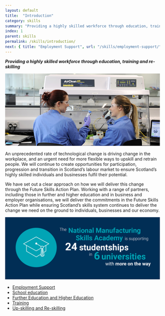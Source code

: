 ```yaml
---
layout: default
title:  "Introduction"
category: skills
summary: "Providing a highly skilled workforce through education, training and re-skilling"
index: 1
parent: skills
permalink: /skills/introduction/
next: { title: "Employment Support", url: "/skills/employment-support/" }
---
```

***Providing a highly skilled workforce through education, training and re-skilling***

![A photograph of two staff members working along side each other in a lab at Edinburgh's Bioquarter](/assets/images/pageimages/Skills.26.jpg)

An unprecedented rate of technological change is driving change in the workplace, and an urgent need for more flexible ways to upskill and retrain people. We will continue to create opportunities for participation, progression and transition in Scotland’s labour market to ensure Scotland’s highly skilled individuals and businesses fulfil their potential.  

We have set out a clear approach on how we will deliver this change through the Future Skills Action Plan.  Working with a range of partners, including those in further and higher education and in business and employer organisations, we will deliver the commitments in the Future Skills Action Plan while ensuring Scotland’s skills system continues to deliver the change we need on the ground to individuals, businesses and our economy.  


![The National Manufacturing Skills Academy is supporting 25 studentships in 6 universities with more on the way](/assets/images/infographics/Skills.10.jpg)


* [Employment Support](/skills/employment-support/)
* [School education](/skills/school-education/)
* [Further Education and Higher Education](/skills/further-higher-education/)
* [Training](/skills/training/)
* [Up-skilling and Re-skilling](/skills/upskilling-and-reskilling/)
